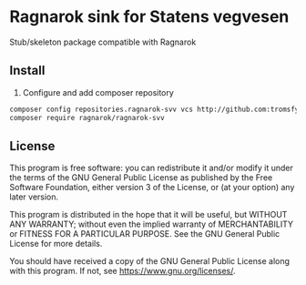 # Ragnarok sink for Statens vegvesen

Stub/skeleton package compatible with Ragnarok

## Install

1. Configure and add composer repository
```bash
composer config repositories.ragnarok-svv vcs http://github.com:tromsfylkestrafikk/ragnarok-svv
composer require ragnarok/ragnarok-svv
```

## License

This program is free software: you can redistribute it and/or modify
it under the terms of the GNU General Public License as published by
the Free Software Foundation, either version 3 of the License, or (at
your option) any later version.

This program is distributed in the hope that it will be useful, but
WITHOUT ANY WARRANTY; without even the implied warranty of
MERCHANTABILITY or FITNESS FOR A PARTICULAR PURPOSE. See the GNU
General Public License for more details.

You should have received a copy of the GNU General Public License
along with this program. If not, see <https://www.gnu.org/licenses/>.
